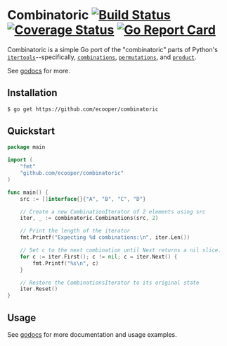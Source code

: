 # Combinatoric [![Build Status](https://travis-ci.org/ecooper/combinatoric.svg?branch=master)](https://travis-ci.org/ecooper/combinatoric) [![Coverage Status](https://coveralls.io/repos/github/ecooper/combinatoric/badge.svg?branch=master)](https://coveralls.io/github/ecooper/combinatoric?branch=master) [![Go Report Card](https://goreportcard.com/badge/github.com/ecooper/combinatoric?r=1)](https://goreportcard.com/report/github.com/ecooper/combinatoric)

Combinatoric is a simple Go port of the "combinatoric" parts of Python's
[`itertools`](https://docs.python.org/3.3/library/itertools.html)--specifically, [`combinations`](https://docs.python.org/3.3/library/itertools.html#itertools.combinations), [`permutations`](https://docs.python.org/3.3/library/itertools.html#itertools.permutations), and [`product`](https://docs.python.org/3.3/library/itertools.html#itertools.product).

See [godocs](https://godoc.org/github.com/ecooper/combinatoric) for
more.


## Installation

```bash
$ go get https://github.com/ecooper/combinatoric
```

## Quickstart

```go
package main

import (
    "fmt"
    "github.com/ecooper/combinatoric"
)

func main() {
    src := []interface{}{"A", "B", "C", "D"}

    // Create a new CombinationIterator of 2 elements using src
    iter, _ := combinatoric.Combinations(src, 2)

    // Print the length of the iterator
    fmt.Printf("Expecting %d combinations:\n", iter.Len())

    // Set c to the next combination until Next returns a nil slice.
    for c := iter.First(); c != nil; c = iter.Next() {
        fmt.Printf("%s\n", c)
    }

    // Restore the CombinationsIterator to its original state
    iter.Reset()
}
```

## Usage

See [godocs](https://godoc.org/github.com/ecooper/combinatoric) for more
documentation and usage examples.
